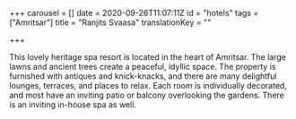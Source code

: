 +++
carousel = []
date = 2020-09-26T11:07:11Z
id = "hotels"
tags = ["Amritsar"]
title = "Ranjits Svaasa"
translationKey = ""

+++

This lovely heritage spa resort is located in the heart of Amritsar. The large lawns and ancient trees create a peaceful, idyllic space. The property is furnished with antiques and knick-knacks, and there are many delightful lounges, terraces, and places to relax. Each room is individually decorated, and most have an inviting patio or balcony overlooking the gardens. There is an inviting in-house spa as well.
